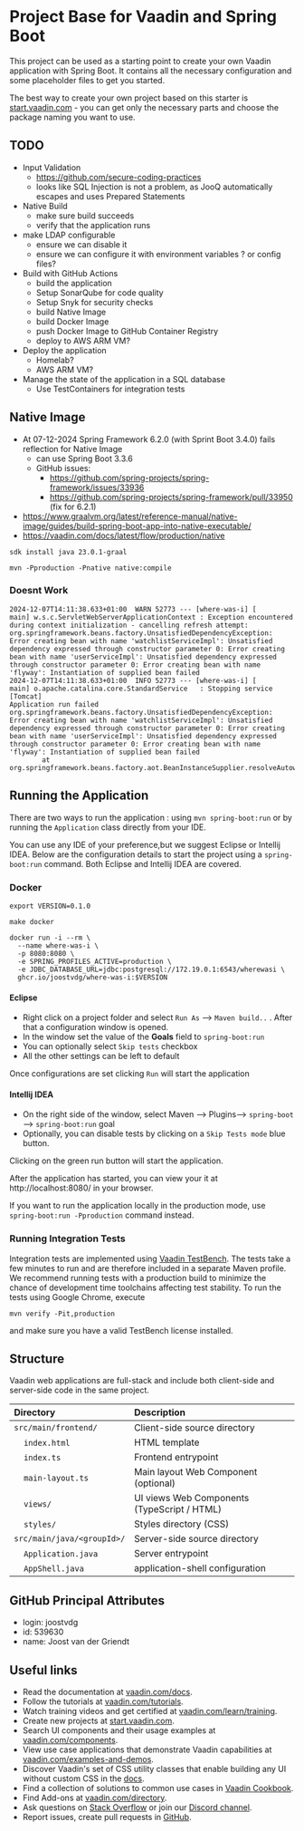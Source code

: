 # Project Base for Vaadin and Spring Boot

This project can be used as a starting point to create your own Vaadin application with Spring Boot.
It contains all the necessary configuration and some placeholder files to get you started.

The best way to create your own project based on this starter is [start.vaadin.com](https://start.vaadin.com/) - you can get only the necessary parts and choose the package naming you want to use.

## TODO

* Input Validation
    * https://github.com/secure-coding-practices
    * looks like SQL Injection is not a problem, as JooQ automatically escapes and uses Prepared Statements
* Native Build
    * make sure build succeeds
    * verify that the application runs
* make LDAP configurable
    * ensure we can disable it
    * ensure we can configure it with environment variables ? or config files?
* Build with GitHub Actions
    * build the application
    * Setup SonarQube for code quality
    * Setup Snyk for security checks
    * build Native Image
    * build Docker Image
    * push Docker Image to GitHub Container Registry
    * deploy to AWS ARM VM?
* Deploy the application
    * Homelab?
    * AWS ARM VM?
* Manage the state of the application in a SQL database
  * Use TestContainers for integration tests

## Native Image

* At 07-12-2024 Spring Framework 6.2.0 (with Sprint Boot 3.4.0) fails reflection for Native Image
  * can use Spring Boot 3.3.6
  * GitHub issues:
    * https://github.com/spring-projects/spring-framework/issues/33936
    * https://github.com/spring-projects/spring-framework/pull/33950 (fix for 6.2.1)
* https://www.graalvm.org/latest/reference-manual/native-image/guides/build-spring-boot-app-into-native-executable/
* https://vaadin.com/docs/latest/flow/production/native


```shell
sdk install java 23.0.1-graal
```

```shell
mvn -Pproduction -Pnative native:compile
```

### Doesnt Work

```shell
2024-12-07T14:11:38.633+01:00  WARN 52773 --- [where-was-i] [           main] w.s.c.ServletWebServerApplicationContext : Exception encountered during context initialization - cancelling refresh attempt: org.springframework.beans.factory.UnsatisfiedDependencyException: Error creating bean with name 'watchlistServiceImpl': Unsatisfied dependency expressed through constructor parameter 0: Error creating bean with name 'userServiceImpl': Unsatisfied dependency expressed through constructor parameter 0: Error creating bean with name 'flyway': Instantiation of supplied bean failed
2024-12-07T14:11:38.633+01:00  INFO 52773 --- [where-was-i] [           main] o.apache.catalina.core.StandardService   : Stopping service [Tomcat]
Application run failed
org.springframework.beans.factory.UnsatisfiedDependencyException: Error creating bean with name 'watchlistServiceImpl': Unsatisfied dependency expressed through constructor parameter 0: Error creating bean with name 'userServiceImpl': Unsatisfied dependency expressed through constructor parameter 0: Error creating bean with name 'flyway': Instantiation of supplied bean failed
        at org.springframework.beans.factory.aot.BeanInstanceSupplier.resolveAutowiredArgument(BeanInstanceSupplier.java:345)
```

## Running the Application
There are two ways to run the application :  using `mvn spring-boot:run` or by running the `Application` class directly from your IDE.

You can use any IDE of your preference,but we suggest Eclipse or Intellij IDEA.
Below are the configuration details to start the project using a `spring-boot:run` command. Both Eclipse and Intellij IDEA are covered.

### Docker

```shell
export VERSION=0.1.0
```

```shell
make docker
```

```shell
docker run -i --rm \
  --name where-was-i \
  -p 8080:8080 \
  -e SPRING_PROFILES_ACTIVE=production \
  -e JDBC_DATABASE_URL=jdbc:postgresql://172.19.0.1:6543/wherewasi \
  ghcr.io/joostvdg/where-was-i:$VERSION
```

#### Eclipse
- Right click on a project folder and select `Run As` --> `Maven build..` . After that a configuration window is opened.
- In the window set the value of the **Goals** field to `spring-boot:run` 
- You can optionally select `Skip tests` checkbox
- All the other settings can be left to default

Once configurations are set clicking `Run` will start the application

#### Intellij IDEA
- On the right side of the window, select Maven --> Plugins--> `spring-boot` --> `spring-boot:run` goal
- Optionally, you can disable tests by clicking on a `Skip Tests mode` blue button.

Clicking on the green run button will start the application.

After the application has started, you can view your it at http://localhost:8080/ in your browser.


If you want to run the application locally in the production mode, use `spring-boot:run -Pproduction` command instead.

### Running Integration Tests

Integration tests are implemented using [Vaadin TestBench](https://vaadin.com/testbench). The tests take a few minutes to run and are therefore included in a separate Maven profile. We recommend running tests with a production build to minimize the chance of development time toolchains affecting test stability. To run the tests using Google Chrome, execute

`mvn verify -Pit,production`

and make sure you have a valid TestBench license installed.

## Structure

Vaadin web applications are full-stack and include both client-side and server-side code in the same project.

| Directory                                  | Description |
|:-------------------------------------------| :--- |
| `src/main/frontend/`                       | Client-side source directory |
| &nbsp;&nbsp;&nbsp;&nbsp;`index.html`       | HTML template |
| &nbsp;&nbsp;&nbsp;&nbsp;`index.ts`         | Frontend entrypoint |
| &nbsp;&nbsp;&nbsp;&nbsp;`main-layout.ts`   | Main layout Web Component (optional) |
| &nbsp;&nbsp;&nbsp;&nbsp;`views/`           | UI views Web Components (TypeScript / HTML) |
| &nbsp;&nbsp;&nbsp;&nbsp;`styles/`          | Styles directory (CSS) |
| `src/main/java/<groupId>/`                 | Server-side source directory |
| &nbsp;&nbsp;&nbsp;&nbsp;`Application.java` | Server entrypoint |
| &nbsp;&nbsp;&nbsp;&nbsp;`AppShell.java`    | application-shell configuration |


## GitHub Principal Attributes

* login: joostvdg
* id: 539630
* name: Joost van der Griendt

## Useful links

- Read the documentation at [vaadin.com/docs](https://vaadin.com/docs).
- Follow the tutorials at [vaadin.com/tutorials](https://vaadin.com/tutorials).
- Watch training videos and get certified at [vaadin.com/learn/training](https://vaadin.com/learn/training).
- Create new projects at [start.vaadin.com](https://start.vaadin.com/).
- Search UI components and their usage examples at [vaadin.com/components](https://vaadin.com/components).
- View use case applications that demonstrate Vaadin capabilities at [vaadin.com/examples-and-demos](https://vaadin.com/examples-and-demos).
- Discover Vaadin's set of CSS utility classes that enable building any UI without custom CSS in the [docs](https://vaadin.com/docs/latest/ds/foundation/utility-classes). 
- Find a collection of solutions to common use cases in [Vaadin Cookbook](https://cookbook.vaadin.com/).
- Find Add-ons at [vaadin.com/directory](https://vaadin.com/directory).
- Ask questions on [Stack Overflow](https://stackoverflow.com/questions/tagged/vaadin) or join our [Discord channel](https://discord.gg/MYFq5RTbBn).
- Report issues, create pull requests in [GitHub](https://github.com/vaadin/platform).
